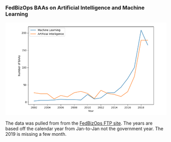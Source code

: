 
### FedBizOps BAAs on Artificial Intelligence and Machine Learning



![FedBizOpsAIML.png](/FedBizOpsAIML.png)

The data was pulled from from the [FedBizOps FTP site](ftp://ftp.fbo.gov/). The years are based off the calendar year from Jan-to-Jan not the government year. The 2019 is missing a few month.
